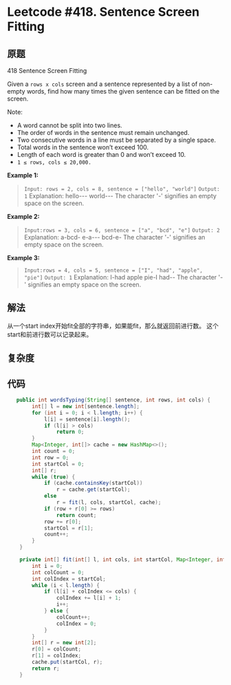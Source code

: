 # Leetcode #418. Sentence Screen Fitting

## 原题

418 Sentence Screen Fitting

Given a `rows x cols` screen and a sentence represented by a list of non-empty words, find how many times the given sentence can be fitted on the screen.

Note:

- A word cannot be split into two lines.
- The order of words in the sentence must remain unchanged.
- Two consecutive words in a line must be separated by a single space.
- Total words in the sentence won’t exceed 100.
- Length of each word is greater than 0 and won’t exceed 10.
- `1 ≤ rows, cols ≤ 20,000.`

**Example 1:**

> `Input: rows = 2, cols = 8, sentence = ["hello", "world"]`
`Output: 1`
Explanation:
hello---
world---
The character '-' signifies an empty space on the screen.

**Example 2:**

> `Input:rows = 3, cols = 6, sentence = ["a", "bcd", "e"]`
`Output: 2`
Explanation:
a-bcd- 
e-a---
bcd-e-
The character '-' signifies an empty space on the screen.

**Example 3:**

> `Input:rows = 4, cols = 5, sentence = ["I", "had", "apple", "pie"]`
`Output: 1`
Explanation:
I-had
apple
pie-I
had--
The character '-' signifies an empty space on the screen.

## 解法

从一个start index开始fit全部的字符串，如果能fit，那么就返回前进行数。
这个start和前进行数可以记录起来。


## 复杂度


## 代码


```Java
   public int wordsTyping(String[] sentence, int rows, int cols) {
        int[] l = new int[sentence.length];
        for (int i = 0; i < l.length; i++) {
            l[i] = sentence[i].length();
            if (l[i] > cols)
                return 0;
        }
        Map<Integer, int[]> cache = new HashMap<>();
        int count = 0;
        int row = 0;
        int startCol = 0;
        int[] r;
        while (true) {
            if (cache.containsKey(startCol))
                r = cache.get(startCol);
            else
                r = fit(l, cols, startCol, cache);
            if (row + r[0] >= rows)
                return count;
            row += r[0];
            startCol = r[1];
            count++;
        }
    }

    private int[] fit(int[] l, int cols, int startCol, Map<Integer, int[]> cache) {
        int i = 0;
        int colCount = 0;
        int colIndex = startCol;
        while (i < l.length) {
            if (l[i] + colIndex <= cols) {
                colIndex += l[i] + 1;
                i++;
            } else {
                colCount++;
                colIndex = 0;
            }
        }
        int[] r = new int[2];
        r[0] = colCount;
        r[1] = colIndex;
        cache.put(startCol, r);
        return r;
    }

```
